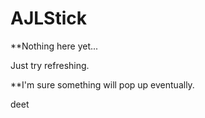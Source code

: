 # AJLStick

**Nothing here yet...

Just try refreshing.

**I'm sure something will pop up eventually.

























deet
